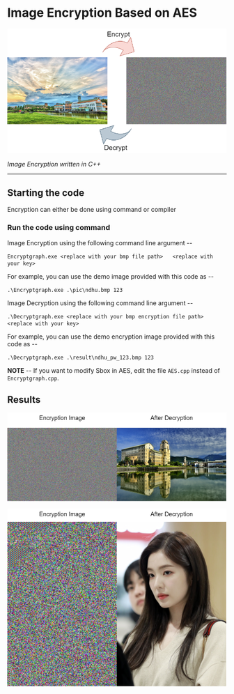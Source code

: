 # Image Encryption Based on AES

![Image Encryption Based on AES](docs/images/example.png)

_Image Encryption written in C++_

---

## Starting the code

Encryption can either be done using command or compiler

### Run the code using command

Image Encryption using the following command line argument --

```shell
Encryptgraph.exe <replace with your bmp file path>   <replace with your key>
```

For example, you can use the demo image provided with this code as --

```shell
.\Encryptgraph.exe .\pic\ndhu.bmp 123
```
Image Decryption using the following command line argument --

```shell
.\Decryptgraph.exe <replace with your bmp encryption file path>  <replace with your key>
```

For example, you can use the demo encryption image provided with this code as --

```shell
.\Decryptgraph.exe .\result\ndhu_pw_123.bmp 123
```

__NOTE__ -- If you want to modify Sbox in AES, edit the file `AES.cpp` instead of `Encryptgraph.cpp`. 

## Results

![image](/demo/demo_ndhu.png "ndhu")

![image](/demo/demo_Irene.png "Irene")
